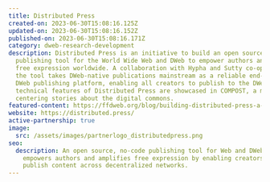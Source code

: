 ```yaml
---
title: Distributed Press
created-on: 2023-06-30T15:08:16.125Z
updated-on: 2023-06-30T15:08:16.152Z
published-on: 2023-06-30T15:08:16.171Z
category: dweb-research-development
description: Distributed Press is an initiative to build an open source, no-code
  publishing tool for the World Wide Web and DWeb to empower authors and amplify
  free expression worldwide. A collaboration with Hypha and Sutty co-operatives,
  the tool takes DWeb-native publications mainstream as a reliable end-to-end
  DWeb publishing platform, enabling all creators to publish to the DWeb. New
  technical features of Distributed Press are showcased in COMPOST, a magazine
  centering stories about the digital commons.
featured-content: https://ffdweb.org/blog/building-distributed-press-a-publishing-tool-for-the-decentralized-web
website: https://distributed.press/
active-partnership: true
image:
  src: /assets/images/partnerlogo_distributedpress.png
seo:
  description: An open source, no-code publishing tool for Web and DWeb that
    empowers authors and amplifies free expression by enabling creators to
    publish content across decentralized networks.
---
```

